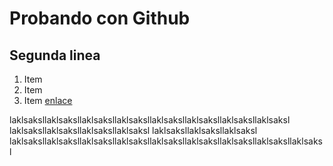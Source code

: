 # Probando con Github
## Segunda linea

1. Item
2. Item
3. Item [enlace](http://www.digitalhouse.com)

laklsaksllaklsaksllaklsaksllaklsaksllaklsaksllaklsaksllaklsaksllaklsaksl laklsaksllaklsaksllaklsaksllaklsaksl laklsaksllaklsaksllaklsaksl laklsaksllaklsaksllaklsaksllaklsaksllaklsaksllaklsaksllaklsaksllaklsaksllaklsaksl
